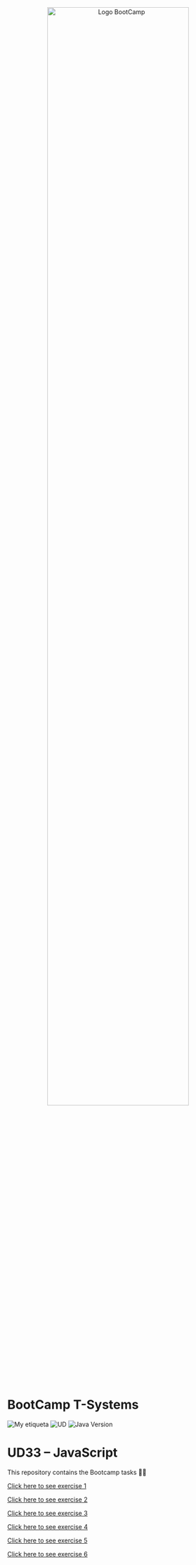 <div align="center"><img width="80%"  src="https://github.com/TECHMA-Bootcamp-FullStack-Java-Angular/dmb-tsys-java-2010-ta15/blob/main/docs/logoDark.png?raw=trueg"  alt="Logo BootCamp" /></div>

# BootCamp T-Systems

![My etiqueta](https://img.shields.io/badge/David%20Maza-DiveCode%F0%9F%90%99-blue) ![UD](https://img.shields.io/badge/TA-33-orange)  ![Java Version](https://img.shields.io/badge/JavaScript-red)

# UD33 – JavaScript

This repository contains the Bootcamp tasks 👨‍💻

[Click here to see exercise 1](https://techma-bootcamp-fullstack-java-angular.github.io/dmb-tsys-JS-2611-ta33/Ejercicio_1/index.html)

[Click here to see exercise 2](https://techma-bootcamp-fullstack-java-angular.github.io/dmb-tsys-JS-2611-ta33/Ejercicio_2/index.html) 

[Click here to see exercise 3](https://techma-bootcamp-fullstack-java-angular.github.io/dmb-tsys-JS-2611-ta33/Ejercicio_3/index.html) 

[Click here to see exercise 4](https://techma-bootcamp-fullstack-java-angular.github.io/dmb-tsys-JS-2611-ta33/Ejercicio_4/index.html) 

[Click here to see exercise 5](https://techma-bootcamp-fullstack-java-angular.github.io/dmb-tsys-JS-2611-ta33/Ejercicio_5/index.html) 

[Click here to see exercise 6](https://techma-bootcamp-fullstack-java-angular.github.io/dmb-tsys-JS-2611-ta33/Ejercicio_6/index.html) 